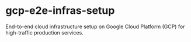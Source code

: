# gcp-e2e-infras-setup
End-to-end cloud infrastructure setup on Google Cloud Platform (GCP) for high-traffic production services. 
